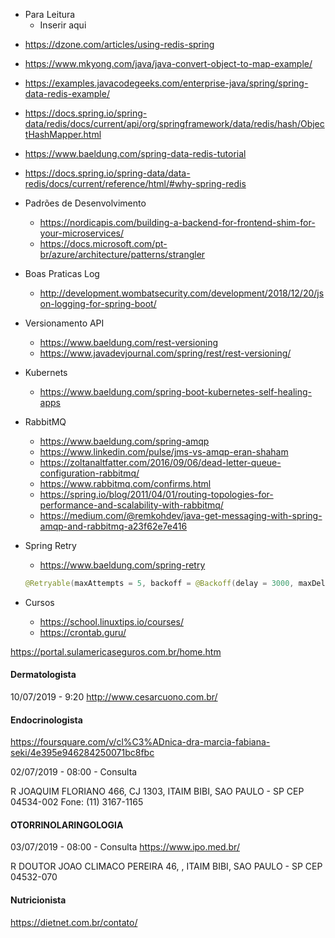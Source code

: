
* Para Leitura
  * Inserir aqui

- https://dzone.com/articles/using-redis-spring
- https://www.mkyong.com/java/java-convert-object-to-map-example/
- https://examples.javacodegeeks.com/enterprise-java/spring/spring-data-redis-example/
- https://docs.spring.io/spring-data/redis/docs/current/api/org/springframework/data/redis/hash/ObjectHashMapper.html



- https://www.baeldung.com/spring-data-redis-tutorial
- https://docs.spring.io/spring-data/data-redis/docs/current/reference/html/#why-spring-redis


* Padrões de Desenvolvimento
    * https://nordicapis.com/building-a-backend-for-frontend-shim-for-your-microservices/
    * https://docs.microsoft.com/pt-br/azure/architecture/patterns/strangler
* Boas Praticas Log
    * http://development.wombatsecurity.com/development/2018/12/20/json-logging-for-spring-boot/
* Versionamento API
    * https://www.baeldung.com/rest-versioning
    * https://www.javadevjournal.com/spring/rest/rest-versioning/
* Kubernets
    * https://www.baeldung.com/spring-boot-kubernetes-self-healing-apps
* RabbitMQ
    * https://www.baeldung.com/spring-amqp
    * https://www.linkedin.com/pulse/jms-vs-amqp-eran-shaham
    * https://zoltanaltfatter.com/2016/09/06/dead-letter-queue-configuration-rabbitmq/
    * https://www.rabbitmq.com/confirms.html
    * https://spring.io/blog/2011/04/01/routing-topologies-for-performance-and-scalability-with-rabbitmq/
    * https://medium.com/@remkohdev/java-get-messaging-with-spring-amqp-and-rabbitmq-a23f62e7e416
* Spring Retry
    * https://www.baeldung.com/spring-retry
    
    ```java
    @Retryable(maxAttempts = 5, backoff = @Backoff(delay = 3000, maxDelay = 7000)
    ```
* Cursos
    * https://school.linuxtips.io/courses/
    * https://crontab.guru/

https://portal.sulamericaseguros.com.br/home.htm

#### Dermatologista ####

10/07/2019 - 9:20
http://www.cesarcuono.com.br/

#### Endocrinologista ####

https://foursquare.com/v/cl%C3%ADnica-dra-marcia-fabiana-seki/4e395e946284250071bc8fbc

02/07/2019 - 08:00 -  Consulta

R JOAQUIM FLORIANO 466, CJ 1303, ITAIM BIBI, SAO PAULO - SP
CEP 04534-002
Fone: (11) 3167-1165


#### OTORRINOLARINGOLOGIA ####

03/07/2019 - 08:00 -  Consulta
https://www.ipo.med.br/

R DOUTOR JOAO CLIMACO PEREIRA 46, , ITAIM BIBI, SAO PAULO - SP
CEP 04532-070

#### Nutricionista ####

https://dietnet.com.br/contato/



